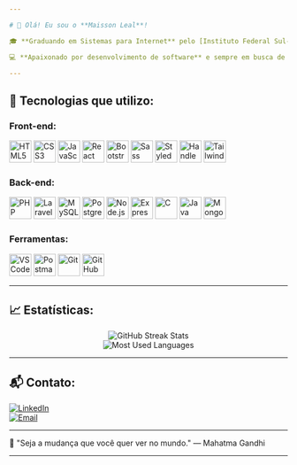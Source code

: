 ```yaml
---

# 👋 Olá! Eu sou o **Maisson Leal**!

🎓 **Graduando em Sistemas para Internet** pelo [Instituto Federal Sul-rio-grandense - IFSUL](https://www.ifsul.edu.br/), Campus Pelotas.  

💻 **Apaixonado por desenvolvimento de software** e sempre em busca de aprender e compartilhar conhecimento. Aqui você encontrará repositórios com projetos acadêmicos, pessoais e de estudos!

---
```


## 🚀 **Tecnologias que utilizo:**
### **Front-end:**
<p align="left">
    <img src="https://cdn.jsdelivr.net/gh/devicons/devicon/icons/html5/html5-original.svg" alt="HTML5" width="40" height="40"/>
    <img src="https://cdn.jsdelivr.net/gh/devicons/devicon/icons/css3/css3-original.svg" alt="CSS3" width="40" height="40"/>
    <img src="https://cdn.jsdelivr.net/gh/devicons/devicon/icons/javascript/javascript-original.svg" alt="JavaScript" width="40" height="40"/>
    <img src="https://cdn.jsdelivr.net/gh/devicons/devicon/icons/react/react-original.svg" alt="React" width="40" height="40"/>
    <img src="https://cdn.jsdelivr.net/gh/devicons/devicon/icons/bootstrap/bootstrap-original.svg" alt="Bootstrap" width="40" height="40"/>
    <img src="https://cdn.jsdelivr.net/gh/devicons/devicon/icons/sass/sass-original.svg" alt="Sass" width="40" height="40"/>
    <img src="https://styled-components.com/logo.png" alt="Styled Components" width="40" height="40"/>
    <img src="https://handlebarsjs.com/images/handlebars_logo.png" alt="Handlebars.js" width="40" height="40"/>
<img src="https://www.vectorlogo.zone/logos/tailwindcss/tailwindcss-icon.svg" alt="Tailwind CSS" width="40" height="40"/>



</p>

### **Back-end:**
<p align="left">
    <img src="https://cdn.jsdelivr.net/gh/devicons/devicon/icons/php/php-plain.svg" alt="PHP" width="40" height="40"/>
    <img src="https://camo.githubusercontent.com/d1865eb67e9a7175cab0fd3b47508da75dcee4b0460f9043bde1d5af54e0530b/68747470733a2f2f63646e2e6a7364656c6976722e6e65742f67682f64657669636f6e732f64657669636f6e2f69636f6e732f6c61726176656c2f6c61726176656c2d6f726967696e616c2e737667" alt="Laravel" width="40" height="40"/>
    <img src="https://cdn.jsdelivr.net/gh/devicons/devicon/icons/mysql/mysql-original-wordmark.svg" alt="MySQL" width="40" height="40"/>
    <img src="https://cdn.jsdelivr.net/gh/devicons/devicon/icons/postgresql/postgresql-original-wordmark.svg" alt="PostgreSQL" width="40" height="40"/>
    <img src="https://cdn.jsdelivr.net/gh/devicons/devicon/icons/nodejs/nodejs-original.svg" alt="Node.js" width="40" height="40"/>
<img src="https://cdn.jsdelivr.net/gh/devicons/devicon/icons/express/express-original.svg" alt="Express.js" width="40" height="40"/>
    <!-- Ícone do C -->
    <img src="https://cdn.jsdelivr.net/gh/devicons/devicon/icons/c/c-original.svg" alt="C" width="40" height="40"/>
    <!-- Ícone do Java -->
    <img src="https://cdn.jsdelivr.net/gh/devicons/devicon/icons/java/java-original.svg" alt="Java" width="40" height="40"/>
    <!-- Ícone do MongoDB -->
    <img src="https://cdn.jsdelivr.net/gh/devicons/devicon/icons/mongodb/mongodb-original.svg" alt="MongoDB" width="40" height="40"/>
</p>

### **Ferramentas:**
<p align="left">
    <img src="https://cdn.jsdelivr.net/gh/devicons/devicon/icons/vscode/vscode-original.svg" alt="VS Code" width="40" height="40"/>
    <img src="https://cdn.jsdelivr.net/gh/devicons/devicon/icons/postman/postman-original.svg" alt="Postman" width="40" height="40"/>
    <img src="https://cdn.jsdelivr.net/gh/devicons/devicon/icons/git/git-original.svg" alt="Git" width="40" height="40"/>
    <img src="https://cdn.jsdelivr.net/gh/devicons/devicon/icons/github/github-original.svg" alt="GitHub" width="40" height="40"/>
</p>

---


## 📈 **Estatísticas:**
<div align="center">
    <img src="https://streak-stats.demolab.com?user=MLS467&theme=dark&hide_border=false&border_radius=5&order=3" alt="GitHub Streak Stats"/>
    <br/>
    <img src="https://github-readme-stats.vercel.app/api/top-langs/?username=MLS467&layout=compact&theme=radical" alt="Most Used Languages"/>
</div>

---

## 📬 **Contato:**

[![LinkedIn](https://img.shields.io/badge/LinkedIn-blue?style=for-the-badge&logo=linkedin)](https://www.linkedin.com/in/maisson-leal-da-silva-373633288/)  
[![Email](https://img.shields.io/badge/Email-D14836?style=for-the-badge&logo=gmail&logoColor=white)](mailto:maisson.ifsul@gmail.com)

---

🎯 "Seja a mudança que você quer ver no mundo." — Mahatma Gandhi

---
